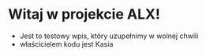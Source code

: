 # Witaj w projekcie ALX!
- Jest to testowy wpis, który uzupełnimy w wolnej chwili
- właścicielem kodu jest Kasia
